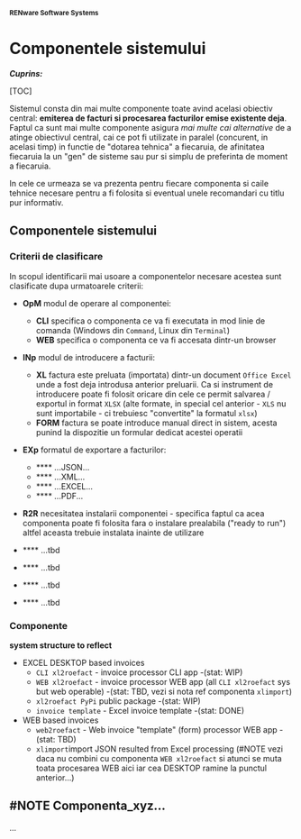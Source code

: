 <small>**RENware Software Systems**</small>

# Componentele sistemului


***Cuprins:***

[TOC]


Sistemul consta din mai multe componente toate avind acelasi obiectiv central: **emiterea de facturi si procesarea facturilor emise existente deja**. Faptul ca sunt mai multe componente asigura *mai multe cai alternative* de a atinge obiectivul central, cai ce pot fi utilizate in paralel (concurent, in acelasi timp) in functie de "dotarea tehnica" a fiecaruia, de afinitatea fiecaruia la un "gen" de sisteme sau pur si simplu de preferinta de moment a fiecaruia.

In cele ce urmeaza se va prezenta pentru fiecare componenta si caile tehnice necesare pentru a fi folosita si eventual unele recomandari cu titlu pur informativ.



## Componentele sistemului

### Criterii de clasificare

In scopul identificarii mai usoare a componentelor necesare acestea sunt clasificate dupa urmatoarele criterii:

* **OpM** modul de operare al componentei:
    * **CLI** specifica o componenta ce va fi executata in mod linie de comanda (Windows din `Command`, Linux din `Terminal`)
    * **WEB** specifica o componenta ce va fi accesata dintr-un browser

* **INp**  modul de introducere a facturii:
    * **XL** factura este preluata (importata) dintr-un document `Office Excel` unde a fost deja introdusa anterior preluarii. Ca si instrument de introducere poate fi folosit oricare din cele ce permit salvarea / exportul in format `XLSX` (alte formate, in special cel anterior - `XLS` nu sunt importabile - ci trebuiesc "convertite" la formatul `xlsx`)
    * **FORM** factura se poate introduce manual direct in sistem, acesta punind la dispozitie un formular dedicat acestei operatii

* **EXp** formatul de exportare a facturilor:
  * **** ...JSON...
  * **** ...XML...
  * **** ...EXCEL...
  * **** ...PDF...

* **R2R** necesitatea instalarii componentei - specifica faptul ca acea componenta poate fi folosita fara o instalare prealabila ("ready to run") altfel aceasta trebuie instalata inainte de utilizare

* **** ...tbd 
* **** ...tbd 
* **** ...tbd 
* **** ...tbd 



### Componente

<!-- TODO: info preluata din CHANGELOG: -->

**system structure to reflect**

* EXCEL DESKTOP based invoices
    * `CLI xl2roefact` - invoice processor CLI app -(stat: WIP)
    * `WEB xl2roefact` - invoice processor WEB app (all `CLI xl2roefact` sys but web operable) -(stat: TBD, vezi si nota ref componenta `xlimport`)
    * `xl2roefact PyPi` public package -(stat: WIP)
    * `invoice template` - Excel invoice template -(stat: DONE)
* WEB based invoices
    * `web2roefact` - Web invoice "template" (form) processor WEB app -(stat: TBD)
    * `xlimport`import JSON resulted from Excel processing (#NOTE vezi daca nu combini cu componenta `WEB xl2roefact` si atunci se muta toata procesarea WEB aici iar cea DESKTOP ramine la punctul anterior...)








## #NOTE Componenta_xyz...

...
